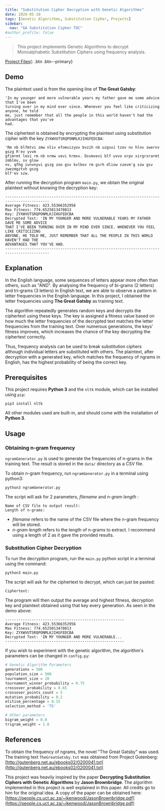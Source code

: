 ```yaml
---
title: "Substitution Cipher Decryption with Genetic Algorithms"
date: 2020-05-10
tags: [Genetic Algorithms, Substitution Cipher, Projects]
sidebar:
  nav: "GA Substitution Cipher TOC"
#author_profile: false
--- 
```


> This project implements Genetic Algorithms to decrypt Monoalphabetic Substitution Ciphers using frequency analysis.

[Project Files](https://github.com/MiloTruck/GA_SubstitutionCipher){: .btn .btn--primary}

## Demo
The plaintext used is from the opening line of **The Great Gatsby**:
```
'In my younger and more vulnerable years my father gave me some advice that I've been
turning over in my mind ever since. Whenever you feel like criticizing anyone, he told
me, just remember that all the people in this world haven't had the advantages that you've
had.
```

The ciphertext is obtained by encrypting the plaintext using substitution cipher with the key `ZYXWVUTSRQPONMLKJIHGFEDCBA`:
```
'Rm nb blfmtvi zmw nliv efomvizyov bvzih nb uzgsvi tzev nv hlnv zwerxv gszg R'ev yvvm
gfimrmt levi rm nb nrmw vevi hrmxv. Dsvmvevi blf uvvo orpv xirgrxrarmt zmblmv, sv glow
nv, qfhg ivnvnyvi gszg zoo gsv kvlkov rm gsrh dliow szevm'g szw gsv zwezmgztvh gszg
blf'ev szw.
```

After running the decryption program `main.py`, we obtain the original plaintext without knowing the decryption key:
```
------------------------------------------------------------------------------------------
Average Fitness: 423.55366352956
Max Fitness: 774.6525013478013
Key: ZYXWVUTSRQPONMLKJIHGFEDCBA
Decrypted Text: 'IN MY YOUNGER AND MORE VULNERABLE YEARS MY FATHER GAVE ME SOME ADVICE 
THAT I'VE BEEN TURNING OVER IN MY MIND EVER SINCE. WHENEVER YOU FEEL LIKE CRITICIZING 
ANYONE, HE TOLD ME, JUST REMEMBER THAT ALL THE PEOPLE IN THIS WORLD HAVEN'T HAD THE 
ADVANTAGES THAT YOU'VE HAD.
------------------------------------------------------------------------------------------
```

## Explanation
In the English language, some sequences of letters appear more often than others, such as "AND". By analysing the frequency of bi-grams (2 letters) and tri-grams (3 letters) in English text, we are able to observe a pattern in letter frequencies in the English language. In this project, I obtained the letter frequencies using **The Great Gatsby** as training text.

The algorithm repeatedly generates random keys and decrypts the ciphertext using these keys. The key is assigned a fitness value based on how much the letter frequencies of the decrypted text matches the letter frequencies from the training text. Over numerous generations, the keys' fitness improves, which increases the chance of the key decrypting the ciphertext correctly.

Thus, frequency analysis can be used to break substitution ciphers although individual letters are substituted with others. The plaintext, after decryption with a generated key, which matches the frequency of ngrams in English, has the highest probability of being the correct key.

## Prerequisites
This project requires **Python 3** and the `nltk` module, which can be installed using `pip`:
```
pip3 install nltk
```

All other modules used are built-in, and should come with the installation of **Python 3**.

## Usage

### Obtaining n-gram frequency
`ngramGenerator.py` is used to generate the frequencies of n-grams in the training text. The result is stored in the `data/` directory as a CSV file.

To obtain n-gram frequency, run `ngramGenerator.py` in a terminal using python3:
```
python3 ngramGenerator.py
```

The script will ask for 2 parameters, *filename* and *n-gram length* :
```
Name of CSV file to output result: 
Length of n-grams: 
```
* *filename* refers to the name of the CSV file where the n-gram frequency will be stored.
* *n-gram length* refers to the length of n-grams to extract. I recommend using a length of 2 as it gave the provided results.

### Substitution Cipher Decryption 
To run the decryption program, run the `main.py` python script in a terminal using the command:
```
python3 main.py
```

The script will ask for the ciphertext to decrypt, which can just be pasted:
```
Ciphertext: 
```

The program will then output the average and highest fitness, decryption key and plaintext obtained using that key every generation. As seen in the demo above:
```
------------------------------------------------------
Average Fitness: 423.55366352956
Max Fitness: 774.6525013478013
Key: ZYXWVUTSRQPONMLKJIHGFEDCBA
Decrypted Text: 'IN MY YOUNGER AND MORE VULNERABLE...
------------------------------------------------------
```


If you wish to experiment with the genetic algorithm, the algorithm's parameters can be changed in `config.py`:
```python
# Genetic Algorithm Parameters
generations = 500
population_size = 500
tournament_size = 20
tournament_winner_probability = 0.75
crossover_probability = 0.65
crossover_points_count = 5
mutation_probability = 0.2
elitism_percentage = 0.15
selection_method = 'TS'

# Other parameters
bigram_weight = 0.0
trigram_weight = 1.0
```

## References

To obtain the frequency of ngrams, the novel "The Great Gatsby" was used. The training text `TheGreatGatsby.txt` was obtained from Project Gutenberg:  
[http://gutenberg.net.au/ebooks02/0200041.txt](http://gutenberg.net.au/ebooks02/0200041.txt) 

This project was heavily inspired by the paper **Decrypting Substitution Ciphers with Genetic Algorithms** by **Jason Brownbridge**. The algorithm implemented in this project is well explained in this paper. All credits go to him for the original idea. A copy of the paper can be obtained here:  
[https://people.cs.uct.ac.za/~jkenwood/JasonBrownbridge.pdf](https://people.cs.uct.ac.za/~jkenwood/JasonBrownbridge.pdf)
